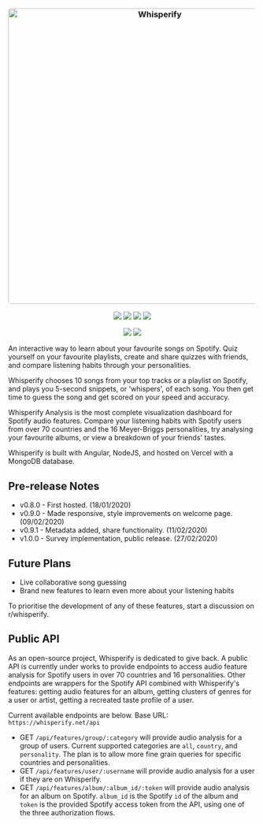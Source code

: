 <h3 align="center"><img src="https://i.imgur.com/zBxrTgI.png" width="600px" style="border-radius: 5px" alt="Whisperify"></h3>
<p align="center">
  <a href="https://whisperify.net" target="_blank" rel="noopener noreferrer"><img src="https://img.shields.io/badge/try_it_out-whisperify.net-0099FF.svg"></a>
  <a href="https://github.com/eightants/whisperify/releases/latest"><img src="https://img.shields.io/github/release/eightants/whisperify/all.svg?colorB=38a275?label=version"></a>
  <a href="https://reddit.com/r/whisperify" target="_blank" rel="noopener noreferrer"><img src="https://img.shields.io/badge/join%20the%20community-on%20reddit-FF5700.svg"></a>
  <a href="https://www.buymeacoffee.com/eightants" target="_blank" rel="noopener noreferrer"><img src="https://img.shields.io/badge/buy_me_a-coffee-ff69b4.svg"></a>
</p>
<p align="center">
  <img src="https://img.shields.io/endpoint?url=https://whisperify.net/api/averagescore/all">
  <img src="https://img.shields.io/endpoint?url=https://whisperify.net/api/countchallenges">
</p>

An interactive way to learn about your favourite songs on Spotify. Quiz yourself on your favourite playlists, create and share quizzes with friends, and compare listening habits through your personalities. 

Whisperify chooses 10 songs from your top tracks or a playlist on Spotify, and plays you 5-second snippets, or 'whispers', of each song. You then get time to guess the song and get scored on your speed and accuracy. 

Whisperify Analysis is the most complete visualization dashboard for Spotify audio features. Compare your listening habits with Spotify users from over 70 countries and the 16 Meyer-Briggs personalities, try analysing your favourite albums, or view a breakdown of your friends' tastes. 

Whisperify is built with Angular, NodeJS, and hosted on Vercel with a MongoDB database. 

## Pre-release Notes
* v0.8.0 - First hosted. (18/01/2020)
* v0.9.0 - Made responsive, style improvements on welcome page. (09/02/2020)
* v0.9.1 - Metadata added, share functionality. (11/02/2020)
* v1.0.0 - Survey implementation, public release. (27/02/2020)

## Future Plans
* Live collaborative song guessing
* Brand new features to learn even more about your listening habits

To prioritise the development of any of these features, start a discussion on r/whisperify. 

## Public API
As an open-source project, Whisperify is dedicated to give back. A public API is currently under works to provide endpoints to access audio feature analysis for Spotify users in over 70 countries and 16 personalities. Other endpoints are wrappers for the Spotify API combined with Whisperify's features: getting audio features for an album, getting clusters of genres for a user or artist, getting a recreated taste profile of a user. 

Current available endpoints are below. Base URL: `https://whisperify.net/api`
* GET `/api/features/group/:category` will provide audio analysis for a group of users. Current supported categories are `all`, `country`, and `personality`. The plan is to allow more fine grain queries for specific countries and personalities. 
* GET `/api/features/user/:username` will provide audio analysis for a user if they are on Whisperify. 
* GET `/api/features/album/:album_id/:token` will provide audio analysis for an album on Spotify. `album_id` is the Spotify `id` of the album and `token` is the provided Spotify access token from the API, using one of the three authorization flows. 
